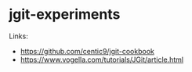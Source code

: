 # jgit-experiments

Links:
- https://github.com/centic9/jgit-cookbook
- https://www.vogella.com/tutorials/JGit/article.html
